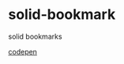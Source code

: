# solid-bookmark
solid bookmarks

[codepen](https://codepen.io/melvincarvalho/pen/rqGLGo?editors=1000)
